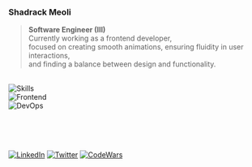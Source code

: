 <div align="start">

### Shadrack Meoli

> **Software Engineer (III)**  
> Currently working as a frontend developer,  
> focused on creating smooth animations, ensuring fluidity in user interactions,  
> and finding a balance between design and functionality.  

<br/>

<div align="left">
  <img src="https://skillicons.dev/icons?i=typescript,go,python&theme=dark&perline=5" alt="Skills"/>
  <br/>
  <img src="https://skillicons.dev/icons?i=react,next,tailwind,nest&theme=dark&perline=5" alt="Frontend"/>
  <br/>
  <img src="https://skillicons.dev/icons?i=postgres,docker,kubernetes,kafka&theme=dark&perline=4" alt="DevOps"/>
</div>


<div style="margin-top: 80px;">
  
[![LinkedIn](https://img.shields.io/badge/LinkedIn-0077B5?style=for-the-badge&logo=linkedin&logoColor=white&logoWidth=30)](https://www.linkedin.com/in/shadrack-codes254)
[![Twitter](https://img.shields.io/badge/Twitter-1DA1F2?style=for-the-badge&logo=twitter&logoColor=white&logoWidth=30)](https://twitter.com/shadmeoli)
[![CodeWars](https://img.shields.io/badge/Codewars-B1361E?style=for-the-badge&logo=Codewars&logoColor=white&logoWidth=30)](https://www.codewars.com/users/shadmeoli)

</div>

</div>
